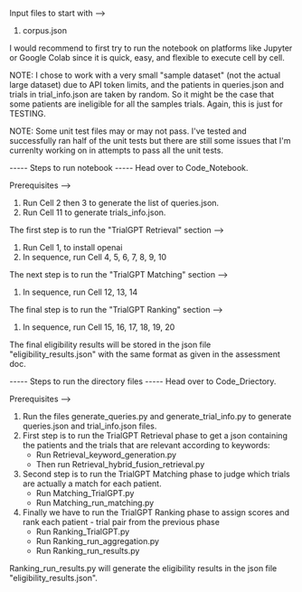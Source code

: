 Input files to start with -->
1. corpus.json

I would recommend to first try to run the notebook on platforms like Jupyter or Google Colab since it is quick, easy, and flexible to execute cell by cell.

NOTE: I chose to work with a very small "sample dataset" (not the actual large dataset) due to API token limits, and the patients in queries.json and trials in trial_info.json are taken by random. So it might be the case that some patients are ineligible for all the samples trials. Again, this is just for TESTING.

NOTE: Some unit test files may or may not pass. I've tested and successfully ran half of the unit tests but there are still some issues that I'm currenlty working on in attempts to pass all the unit tests.

----- Steps to run notebook -----
Head over to Code_Notebook.

Prerequisites -->
1. Run Cell 2 then 3 to generate the list of queries.json.
2. Run Cell 11 to generate trials_info.json.

The first step is to run the "TrialGPT Retrieval" section -->
1. Run Cell 1, to install openai
2. In sequence, run Cell 4, 5, 6, 7, 8, 9, 10

The next step is to run the "TrialGPT Matching" section -->
1. In sequence, run Cell 12, 13, 14

The final step is to run the "TrialGPT Ranking" section -->
1. In sequence, run Cell 15, 16, 17, 18, 19, 20

The final eligibility results will be stored in the json file "eligibility_results.json" with the same format as given in the assessment doc.


----- Steps to run the directory files -----
Head over to Code_Driectory.

Prerequisites -->
1. Run the files generate_queries.py and generate_trial_info.py to generate queries.json and trial_info.json files.
2. First step is to run the TrialGPT Retrieval phase to get a json containing the patients and the trials that are relevant according to keywords:
    - Run Retrieval_keyword_generation.py
    - Then run Retrieval_hybrid_fusion_retrieval.py
3. Second step is to run the TrialGPT Matching phase to judge which trials are actually a match for each patient.
    - Run Matching_TrialGPT.py
    - Run Matching_run_matching.py
4. Finally we have to run the TrialGPT Ranking phase to assign scores and rank each patient - trial pair from the previous phase
    - Run Ranking_TrialGPT.py
    - Run Ranking_run_aggregation.py
    - Run Ranking_run_results.py

Ranking_run_results.py will generate the eligibility results in the json file "eligibility_results.json".
